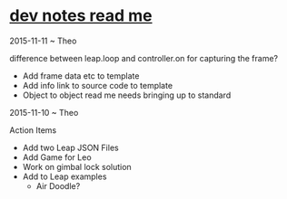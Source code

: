 [dev notes read me]( index.html#dev-notes.md )
===

2015-11-11 ~ Theo

difference between leap.loop and controller.on for capturing the frame?

* Add frame data etc to template
* Add info link to source code to template 
* Object to object read me needs bringing up to standard

2015-11-10 ~ Theo

Action Items

* Add two Leap JSON Files
* Add Game for Leo
* Work on gimbal lock solution
* Add to Leap examples
	* Air Doodle?
